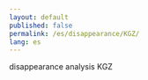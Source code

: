 ```yaml
---
layout: default
published: false
permalink: /es/disappearance/KGZ/
lang: es
---
```


disappearance analysis KGZ
